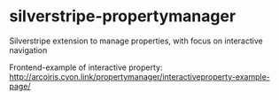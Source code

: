 # silverstripe-propertymanager
Silverstripe extension to manage properties, with focus on interactive navigation 


Frontend-example of interactive property: http://arcoiris.cyon.link/propertymanager/interactiveproperty-example-page/

